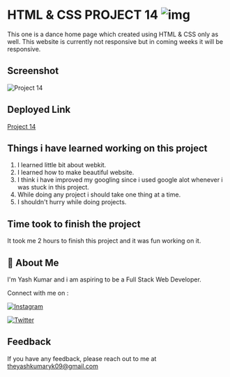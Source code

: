 
# HTML & CSS PROJECT 14 ![img](https://img.shields.io/badge/PROJECT%2014-HTML%20%26%20CSS-orange)

This one is a dance home page which created using HTML & CSS only as well. This website is currently not responsive but in coming weeks it will be responsive.
## Screenshot

![Project 14](https://user-images.githubusercontent.com/109405477/182116532-61e3dc11-f019-48ba-bba9-f739e4f5fccb.png)

## Deployed Link

[Project 14](https://projectfourteen.netlify.app/)


## Things i have learned working on this project

1. I learned little bit about webkit.
2. I learned how to make beautiful website.
3. I think i have improved my googling since i used google alot whenever i was stuck in this project.
4. While doing any project i should take one thing at a time.
5. I shouldn't hurry while doing projects.
## Time took to finish the project

It took me 2 hours to finish this project and it was fun working on it.
## 🚀 About Me
I'm Yash Kumar and i am aspiring to be a Full Stack Web Developer.

Connect with me on :

[![Instagram](https://img.shields.io/badge/Instagram-%23E4405F.svg?style=for-the-badge&logo=Instagram&logoColor=white)](https://www.instagram.com/theyash_yk09/)

[![Twitter](https://img.shields.io/badge/Twitter-%231DA1F2.svg?style=for-the-badge&logo=Twitter&logoColor=white)](https://www.twitter.com/theyash_yk09/)

## Feedback

If you have any feedback, please reach out to me at theyashkumaryk09@gmail.com

